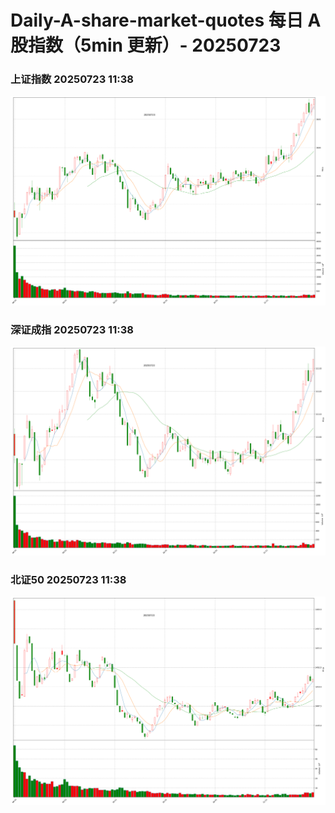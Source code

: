 
# Daily-A-share-market-quotes 每日 A 股指数（5min 更新）- 20250723

### 上证指数 20250723 11:38
![](./fig/2025/7/20250723-sh000001.png)

### 深证成指 20250723 11:38
![](./fig/2025/7/20250723-sz399001.png)

### 北证50 20250723 11:38
![](./fig/2025/7/20250723-bj899050.png)
